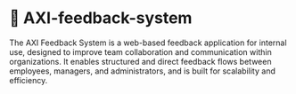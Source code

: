 # 📝 AXI-feedback-system
The AXI Feedback System is a web-based feedback application for internal use, designed to improve team collaboration and communication within organizations. It enables structured and direct feedback flows between employees, managers, and administrators, and is built for scalability and efficiency.
